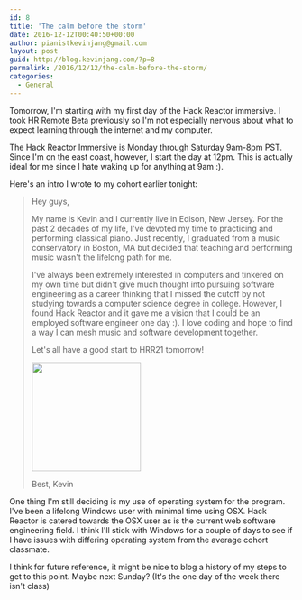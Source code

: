 ```yaml
---
id: 8
title: 'The calm before the storm'
date: 2016-12-12T00:40:50+00:00
author: pianistkevinjang@gmail.com
layout: post
guid: http://blog.kevinjang.com/?p=8
permalink: /2016/12/12/the-calm-before-the-storm/
categories:
  - General
---
```

Tomorrow, I'm starting with my first day of the Hack Reactor immersive. I took HR Remote Beta previously so I'm not especially nervous about what to expect learning through the internet and my computer.

The Hack Reactor Immersive is Monday through Saturday 9am-8pm PST. Since I'm on the east coast, however, I start the day at 12pm. This is actually ideal for me since I hate waking up for anything at 9am :).

<!--more-->

Here's an intro I wrote to my cohort earlier tonight:

> Hey guys,
>
> My name is Kevin and I currently live in Edison, New Jersey. For the past 2 decades of my life, I've devoted my time to practicing and performing classical piano. Just recently, I graduated from a music conservatory in Boston, MA but decided that teaching and performing music wasn't the lifelong path for me.
>
> I've always been extremely interested in computers and tinkered on my own time but didn't give much thought into pursuing software engineering as a career thinking that I missed the cutoff by not studying towards a computer science degree in college. However, I found Hack Reactor and it gave me a vision that I could be an employed software engineer one day :). I love coding and hope to find a way I can mesh music and software development together.
>
> Let's all have a good start to HRR21 tomorrow!
>
> <img class="CToWUd a6T" tabindex="0" src="https://mail.google.com/mail/u/0/?ui=2&ik=539f325313&view=fimg&th=158f17ad465a5d5c&attid=0.3&disp=emb&realattid=ii_iwlmq36s0_158f1785edbe472e&attbid=ANGjdJ_JkBSeSNztxlciWzA4VkEOfEfMaLNX0hbKwzMYHuj3bzYiX_0CtP6zD2I9_m_iyj3mJQVDi1dku7Ee4lPd_iP9LXqiVMEjCgYPT83ff_DcEffdQQVYcKbJEu4&sz=w386-h386&ats=1481520111752&rm=158f17ad465a5d5c&zw&atsh=1" width="193" height="193" />
>
> Best,
> Kevin

One thing I'm still deciding is my use of operating system for the program. I've been a lifelong Windows user with minimal time using OSX. Hack Reactor is catered towards the OSX user as is the current web software engineering field. I think I'll stick with Windows for a couple of days to see if I have issues with differing operating system from the average cohort classmate.

I think for future reference, it might be nice to blog a history of my steps to get to this point. Maybe next Sunday? (It's the one day of the week there isn't class)